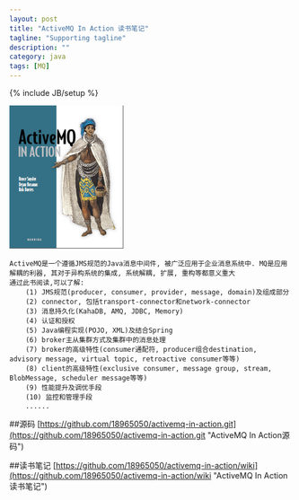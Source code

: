 ```yaml
---
layout: post
title: "ActiveMQ In Action 读书笔记"
tagline: "Supporting tagline"
description: ""
category: java
tags: [MQ]
---
```

{% include JB/setup %}

![Learning-Apache-Kafka](/assets/attachment/img/activemq-in-action.png)

    ActiveMQ是一个遵循JMS规范的Java消息中间件, 被广泛应用于企业消息系统中. MQ是应用解耦的利器, 其对于异构系统的集成, 系统解耦, 扩展, 重构等都意义重大
    通过此书阅读,可以了解:
        (1) JMS规范(producer, consumer, provider, message, domain)及组成部分
        (2) connector, 包括transport-connector和network-connector
        (3) 消息持久化(KahaDB, AMQ, JDBC, Memory)
        (4) 认证和授权
        (5) Java编程实现(POJO, XML)及结合Spring
        (6) broker主从集群方式及集群中的消息处理
        (7) broker的高级特性(consumer通配符, producer组合destination, advisory message, virtual topic, retroactive consumer等等)
        (8) client的高级特性(exclusive consumer, message group, stream, BlobMessage, scheduler message等等)
        (9) 性能提升及调优手段
        (10) 监控和管理手段
        ......
        
##源码
[https://github.com/18965050/activemq-in-action.git](https://github.com/18965050/activemq-in-action.git "ActiveMQ In Action源码")

    
##读书笔记
[https://github.com/18965050/activemq-in-action/wiki](https://github.com/18965050/activemq-in-action/wiki "ActiveMQ In Action读书笔记")  
